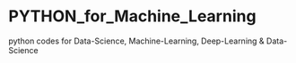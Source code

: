 # PYTHON_for_Machine_Learning
python codes for Data-Science, Machine-Learning, Deep-Learning &amp; Data-Science
